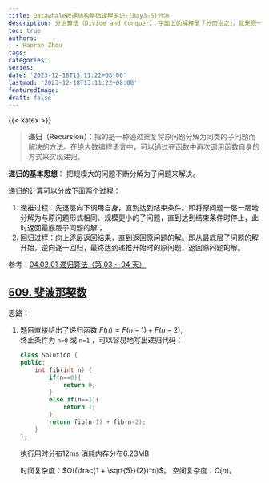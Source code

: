 ```yaml
---
title: Datawhale数据结构基础课程笔记-(Day3-6)分治
description: 分治算法（Divide and Conquer）：字面上的解释是「分而治之」，就是把一个复杂的问题分成两个或更多的相同或相似的子问题，直到最后子问题可以简单的直接求解，原问题的解即子问题的解的合并。
toc: true
authors:
  - Haoran Zhou
tags:
categories:
series:
date: '2023-12-18T13:11:22+08:00'
lastmod: '2023-12-18T13:11:22+08:00'
featuredImage:
draft: false
---
```


{{< katex >}}

> **递归（Recursion）**：指的是一种通过重复将原问题分解为同类的子问题而解决的方法。在绝大数编程语言中，可以通过在函数中再次调用函数自身的方式来实现递归。

**递归的基本思想**： 把规模大的问题不断分解为子问题来解决。

递归的计算可以分成下面两个过程：
1. 递推过程：先逐层向下调用自身，直到达到结束条件。即将原问题一层一层地分解为与原问题形式相同、规模更小的子问题，直到达到结束条件时停止，此时返回最底层子问题的解；
2. 回归过程：向上逐层返回结果，直到返回原问题的解。即从最底层子问题的解开始，逆向逐一回归，最终达到递推开始时的原问题，返回原问题的解。



参考：[04.02.01 递归算法（第 03 ~ 04 天）](https://github.com/datawhalechina/leetcode-notes/blob/main/docs/ch04/04.02/04.02.01-Recursive-Algorithm.md)

## [509. 斐波那契数](https://leetcode.cn/problems/fibonacci-number/description/)

思路：
1. 题目直接给出了递归函数 $F(n) = F(n - 1) + F(n - 2)$,  
终止条件为 `n=0` 或 `n=1` ，可以容易地写出递归代码：
    ```cpp
    class Solution {
    public:
        int fib(int n) {
            if(n==0){
                return 0;
            }
            else if(n==1){
                return 1;
            }
            return fib(n-1) + fib(n-2);
        }
    };
    ```
    执行用时分布12ms
    消耗内存分布6.23MB

    时间复杂度：$O((\frac{1 + \sqrt{5}}{2})^n)$。
    空间复杂度：$O(n)$。


